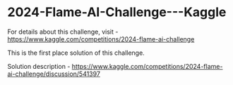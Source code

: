 # 2024-Flame-AI-Challenge---Kaggle

For details about this challenge, visit - https://www.kaggle.com/competitions/2024-flame-ai-challenge

This is the first place solution of this challenge.

Solution description - https://www.kaggle.com/competitions/2024-flame-ai-challenge/discussion/541397

